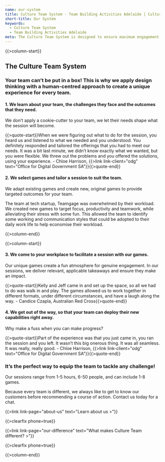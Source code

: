 ```yaml
---
name: our-system
title: Culture Team System - Team Building Activities Adelaide | Culture Team
short-title: Our System
keywords:
  - Culture Team System
  - Team Building Activities Adelaide
meta: The Culture Team System is designed to ensure maximum engagement with unique & challenging team building activities in Adelaide. Find out more today!
---
```

{{>column-start}}

## The Culture Team System

### Your team can’t be put in a box! This is why we apply design thinking with a human-centred approach to create a unique experience for every team.

#### 1. We learn about your team, the challenges they face and the outcomes that they need.

We don’t apply a cookie-cutter to your team, we let their needs shape what the session will become.

{{>quote-start}}When we were figuring out what to do for the session, you heard us and listened to what we needed and you understood. You definitely responded and tailored the offerings that you had to meet our needs. It was a bit last minute, we didn’t know exactly what we wanted, but you were flexible. We threw out the problems and you offered the solutions, using your experience. - Chloe Harrison, {{>link link-client="odg" text="Office for Digital Government SA"}}{{>quote-end}}

#### 2. We select games and tailor a session to suit the team.

We adapt existing games and create new, original games to provide targeted outcomes for your team. 

The team at tech startup, Teamgage was overwhelmed by their workload. We created new games to target focus, productivity and teamwork, while alleviating their stress with some fun. This allowed the team to identify some working and communication styles that could be adopted to their daily work life to help economise their workload.

{{>column-end}}

{{>column-start}}

#### 3. We come to your workplace to facilitate a session with our games.

Our unique games create a fun atmosphere for genuine engagement. In our sessions, we deliver relevant, applicable takeaways and ensure they make an impact.

{{>quote-start}}Kelly and Jeff came in and set up the space, so all we had to do was walk in and play. The games allowed us to work together in different formats, under different circumstances, and have a laugh along the way. - Candice Czapla, Australian Red Cross{{>quote-end}}

#### 4. We get out of the way, so that your team can deploy their new capabilities right away.

Why make a fuss when you can make progress?

{{>quote-start}}Part of the experience was that you just came in, you ran the session and you left. It wasn’t this big onerous thing. It was all seamless. It was really, really good. - Chloe Harrison, {{>link link-client="odg" text="Office for Digital Government SA"}}{{>quote-end}}

### It’s the perfect way to equip the team to tackle any challenge!

Our sessions range from 1-5 hours, 6-50 people, and can include 1-8 games. 

Because every
team is different, we always like to get to know our customers before recommending a course of action. Contact us today for a chat.

{{>link link-page="about-us" text="Learn about us >"}}

{{>clearfix phone=true}}

{{>link link-page="our-difference" text="What makes Culture Team different? >"}}

{{>clearfix phone=true}}

{{>column-end}}